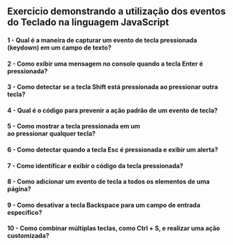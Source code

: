 ## Exercicio demonstrando a utilização dos eventos do Teclado na linguagem JavaScript

#### 1 - Qual é a maneira de capturar um evento de tecla pressionada (keydown) em um campo de texto?
#### 2 - Como exibir uma mensagem no console quando a tecla Enter é pressionada?
#### 3 - Como detectar se a tecla Shift está pressionada ao pressionar outra tecla?
#### 4 - Qual é o código para prevenir a ação padrão de um evento de tecla?
#### 5 - Como mostrar a tecla pressionada em um <div> ao pressionar qualquer tecla?
#### 6 - Como detectar quando a tecla Esc é pressionada e exibir um alerta?
#### 7 - Como identificar e exibir o código da tecla pressionada?
#### 8 - Como adicionar um evento de tecla a todos os elementos de uma página?
#### 9 - Como desativar a tecla Backspace para um campo de entrada específico?
#### 10 - Como combinar múltiplas teclas, como Ctrl + S, e realizar uma ação customizada?
